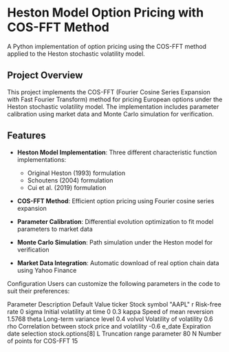 # Heston Model Option Pricing with COS-FFT Method

A Python implementation of option pricing using the COS-FFT method applied to the Heston stochastic volatility model.

## Project Overview

This project implements the COS-FFT (Fourier Cosine Series Expansion with Fast Fourier Transform) method for pricing European options under the Heston stochastic volatility model. The implementation includes parameter calibration using market data and Monte Carlo simulation for verification.

## Features

- **Heston Model Implementation**: Three different characteristic function implementations:
  - Original Heston (1993) formulation
  - Schoutens (2004) formulation
  - Cui et al. (2019) formulation
  
- **COS-FFT Method**: Efficient option pricing using Fourier cosine series expansion

- **Parameter Calibration**: Differential evolution optimization to fit model parameters to market data

- **Monte Carlo Simulation**: Path simulation under the Heston model for verification

- **Market Data Integration**: Automatic download of real option chain data using Yahoo Finance

Configuration
Users can customize the following parameters in the code to suit their preferences:

Parameter	Description	Default Value
ticker	Stock symbol	"AAPL"
r	Risk-free rate	0
sigma	Initial volatility at time 0	0.3
kappa	Speed of mean reversion	1.5768
theta	Long-term variance level	0.4
volvol	Volatility of volatility	0.6
rho	Correlation between stock price and volatility	-0.6
e_date	Expiration date selection	stock.options[8]
L	Truncation range parameter	80
N	Number of points for COS-FFT	15
